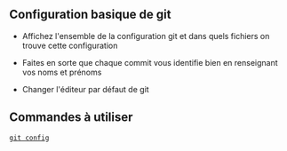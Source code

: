 ## Configuration basique de git

* Affichez l'ensemble de la configuration git et dans quels fichiers on trouve cette configuration

* Faites en sorte que chaque commit vous identifie bien en renseignant vos noms et prénoms

* Changer l'éditeur par défaut de git


## Commandes à utiliser

[`git config`](https://git-scm.com/docs/git-config)
